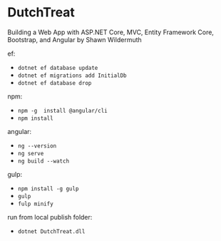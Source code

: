# DutchTreat

Building a Web App with ASP.NET Core, MVC, Entity Framework Core, Bootstrap, and Angular
by Shawn Wildermuth

ef: 
* `dotnet ef database update`
* `dotnet ef migrations add InitialDb`
* `dotnet ef database drop`

npm:
* `npm -g  install @angular/cli`
* `npm install`

angular:
* `ng --version`
* `ng serve`
* `ng build --watch`

gulp:
* `npm install -g gulp`
* `gulp`
* `fulp minify`

run from local publish folder:
* `dotnet DutchTreat.dll`